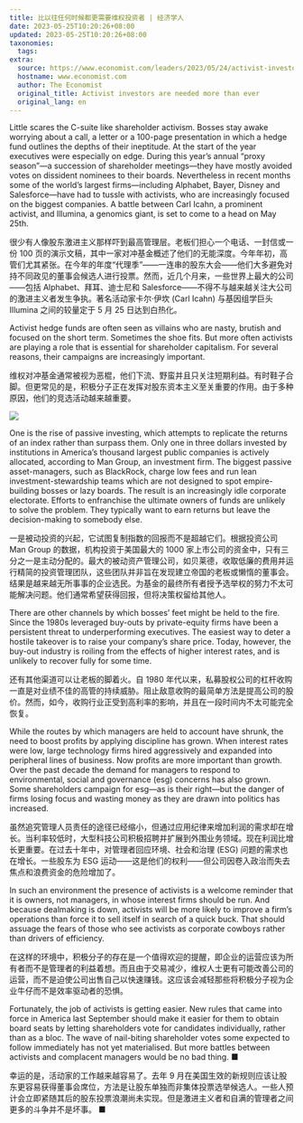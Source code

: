 ```yaml
---
title: 比以往任何时候都更需要维权投资者 | 经济学人
date: 2023-05-25T10:20:26+08:00
updated: 2023-05-25T10:20:26+08:00
taxonomies:
  tags: 
extra:
  source: https://www.economist.com/leaders/2023/05/24/activist-investors-are-needed-more-than-ever
  hostname: www.economist.com
  author: The Economist
  original_title: Activist investors are needed more than ever
  original_lang: en
---
```


Little scares the C\-suite like shareholder activism. Bosses stay awake worrying about a call, a letter or a 100-page presentation in which a hedge fund outlines the depths of their ineptitude. At the start of the year executives were especially on edge. During this year’s annual “proxy season”—a succession of shareholder meetings—they have mostly avoided votes on dissident nominees to their boards. Nevertheless in recent months some of the world’s largest firms—including Alphabet, Bayer, Disney and Salesforce—have had to tussle with activists, who are increasingly focused on the biggest companies. A battle between Carl Icahn, a prominent activist, and Illumina, a genomics giant, is set to come to a head on May 25th.  

很少有人像股东激进主义那样吓到最高管理层。老板们担心一个电话、一封信或一份 100 页的演示文稿，其中一家对冲基金概述了他们的无能深度。今年年初，高管们尤其紧张。在今年的年度“代理季”——一连串的股东大会——他们大多避免对持不同政见的董事会候选人进行投票。然而，近几个月来，一些世界上最大的公司——包括 Alphabet、拜耳、迪士尼和 Salesforce——不得不与越来越关注大公司的激进主义者发生争执。著名活动家卡尔·伊坎 (Carl Icahn) 与基因组学巨头 Illumina 之间的较量定于 5 月 25 日达到白热化。

Activist hedge funds are often seen as villains who are nasty, brutish and focused on the short term. Sometimes the shoe fits. But more often activists are playing a role that is essential for shareholder capitalism. For several reasons, their campaigns are increasingly important.  

维权对冲基金通常被视为恶棍，他们下流、野蛮并且只关注短期利益。有时鞋子合脚。但更常见的是，积极分子正在发挥对股东资本主义至关重要的作用。由于多种原因，他们的竞选活动越来越重要。

![](https://www.economist.com/img/b/608/468/90/media-assets/image/20230527_LDC326.png)

One is the rise of passive investing, which attempts to replicate the returns of an index rather than surpass them. Only one in three dollars invested by institutions in America’s thousand largest public companies is actively allocated, according to Man Group, an investment firm. The biggest passive asset-managers, such as BlackRock, charge low fees and run lean investment-stewardship teams which are not designed to spot empire-building bosses or lazy boards. The result is an increasingly idle corporate electorate. Efforts to enfranchise the ultimate owners of funds are unlikely to solve the problem. They typically want to earn returns but leave the decision-making to somebody else.  

一是被动投资的兴起，它试图复制指数的回报而不是超越它们。根据投资公司 Man Group 的数据，机构投资于美国最大的 1000 家上市公司的资金中，只有三分之一是主动分配的。最大的被动资产管理公司，如贝莱德，收取低廉的费用并运行精简的投资管理团队，这些团队并非旨在发现建立帝国的老板或懒惰的董事会。结果是越来越无所事事的企业选民。为基金的最终所有者授予选举权的努力不太可能解决问题。他们通常希望获得回报，但将决策权留给其他人。

There are other channels by which bosses’ feet might be held to the fire. Since the 1980s leveraged buy-outs by private-equity firms have been a persistent threat to underperforming executives. The easiest way to deter a hostile takeover is to raise your company’s share price. Today, however, the buy-out industry is roiling from the effects of higher interest rates, and is unlikely to recover fully for some time.  

还有其他渠道可以让老板的脚着火。自 1980 年代以来，私募股权公司的杠杆收购一直是对业绩不佳的高管的持续威胁。阻止敌意收购的最简单方法是提高公司的股价。然而，如今，收购行业正受到高利率的影响，并且在一段时间内不太可能完全恢复。

While the routes by which managers are held to account have shrunk, the need to boost profits by applying discipline has grown. When interest rates were low, large technology firms hired aggressively and expanded into peripheral lines of business. Now profits are more important than growth. Over the past decade the demand for managers to respond to environmental, social and governance (esg) concerns has also grown. Some shareholders campaign for esg—as is their right—but the danger of firms losing focus and wasting money as they are drawn into politics has increased.  

虽然追究管理人员责任的途径已经缩小，但通过应用纪律来增加利润的需求却在增长。当利率较低时，大型科技公司积极招聘并扩展到外围业务领域。现在利润比增长更重要。在过去十年中，对管理者回应环境、社会和治理 (ESG) 问题的需求也在增长。一些股东为 ESG 运动——这是他们的权利——但公司因卷入政治而失去焦点和浪费资金的危险增加了。

In such an environment the presence of activists is a welcome reminder that it is owners, not managers, in whose interest firms should be run. And because dealmaking is down, activists will be more likely to improve a firm’s operations than force it to sell itself in search of a quick buck. That should assuage the fears of those who see activists as corporate cowboys rather than drivers of efficiency.  

在这样的环境中，积极分子的存在是一个值得欢迎的提醒，即企业的运营应该为所有者而不是管理者的利益着想。而且由于交易减少，维权人士更有可能改善公司的运营，而不是迫使公司出售自己以快速赚钱。这应该会减轻那些将积极分子视为企业牛仔而不是效率驱动者的恐惧。

Fortunately, the job of activists is getting easier. New rules that came into force in America last September should make it easier for them to obtain board seats by letting shareholders vote for candidates individually, rather than as a bloc. The wave of nail-biting shareholder votes some expected to follow immediately has not yet materialised. But more battles between activists and complacent managers would be no bad thing. ■  

幸运的是，活动家的工作越来越容易了。去年 9 月在美国生效的新规则应该让股东更容易获得董事会席位，方法是让股东单独而非集体投票选举候选人。一些人预计会立即紧随其后的股东投票浪潮尚未实现。但是激进主义者和自满的管理者之间更多的斗争并不是坏事。 ■

